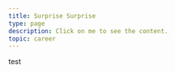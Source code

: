 ```yaml
---
title: Surprise Surprise
type: page
description: Click on me to see the content.
topic: career
---
```


test